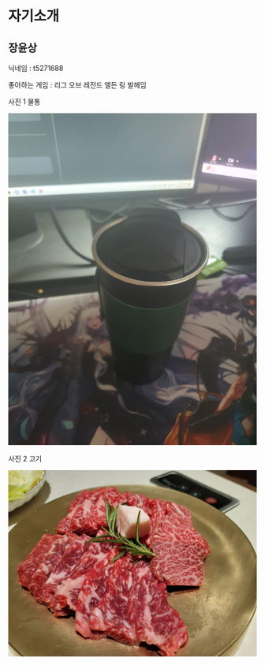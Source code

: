 자기소개
=======

## 장윤상
닉네임 : t5271688 

좋아하는 게임 : 리그 오브 레전드 엘든 링 발헤임

사진 1 물통

![photo1](./img/KakaoTalk_20250121_101109681.jpg)

사진 2 고기

![photo2](./img/KakaoTalk_20211125_204140338.jpg)